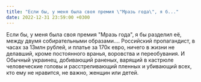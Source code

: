 ```yaml
---
title: "Если бы, у меня была своя премия \"Мразь года\", я б..."
date: 2022-12-31 23:59:00 +0300
---
```


Если бы, у меня была своя премия "Мразь года", я бы разделил её, между двумя собирательными образами....
Российский пропагандист, в часах за 13млн рублей, и платье за 170к евро, ничего в жизни не делавший, кроме постоянного вранья, воровства и переобувания.
И
Обычный украинец, добивающий раненых, варящий в кастрюле человеческие головы и расстреливающий пленных и убивающий всех, кто ему не нравится, не важно, женщин или детей.


